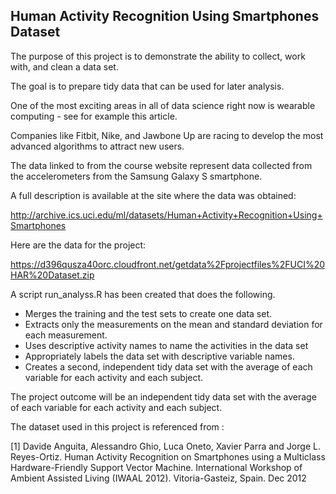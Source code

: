 ## Human Activity Recognition Using Smartphones Dataset

The purpose of this project is to demonstrate the ability to collect, work with, and clean a data set. 

The goal is to prepare tidy data that can be used for later analysis. 

One of the most exciting areas in all of data science right now is wearable computing - see for example this article. 

Companies like Fitbit, Nike, and Jawbone Up are racing to develop the most advanced algorithms to attract new users. 

The data linked to from the course website represent data collected from the accelerometers from the Samsung Galaxy 
S smartphone. 

A full description is available at the site where the data was obtained: 

http://archive.ics.uci.edu/ml/datasets/Human+Activity+Recognition+Using+Smartphones 

Here are the data for the project: 

https://d396qusza40orc.cloudfront.net/getdata%2Fprojectfiles%2FUCI%20HAR%20Dataset.zip 

A script run_analyss.R has been created that does the following.

* Merges the training and the test sets to create one data set.
* Extracts only the measurements on the mean and standard deviation for each measurement. 
* Uses descriptive activity names to name the activities in the data set
* Appropriately labels the data set with descriptive variable names. 
* Creates a second, independent tidy data set with the average of each variable for each activity and each subject.

The project outcome will be an independent tidy data set with the average of each variable for each activity and each subject.

The dataset used in this project is referenced from :

[1] Davide Anguita, Alessandro Ghio, Luca Oneto, Xavier Parra and Jorge L. Reyes-Ortiz. Human Activity Recognition on Smartphones 
using a Multiclass Hardware-Friendly Support Vector Machine. International Workshop of Ambient Assisted Living (IWAAL 2012). 
Vitoria-Gasteiz, Spain. Dec 2012
